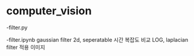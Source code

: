 # computer_vision

-filter.py

-filter.ipynb
gaussian filter 2d, seperatable 시간 복잡도 비교
LOG, laplacian filter 적용 이미지 
